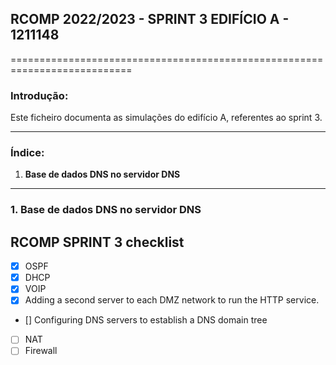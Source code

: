 ## RCOMP 2022/2023 - SPRINT 3 EDIFÍCIO A - 1211148 ##

===========================================================================

### Introdução: ###
Este ficheiro documenta as simulações do edifício A, referentes ao sprint 3.

------------------------------------------------------------------------------------------------------------------------------------------------------------

### Índice: ###
1. **Base de dados DNS no servidor DNS**

------------------------------------------------------------------------------------------------------------------------------------------------------------

### 1. Base de dados DNS no servidor DNS ###




## RCOMP SPRINT 3 checklist ##

* [x] OSPF
* [x] DHCP
* [x] VOIP
* [x] Adding a second server to each DMZ network to run the HTTP service.
* [] Configuring DNS servers to establish a DNS domain tree
* [ ] NAT
* [ ] Firewall
